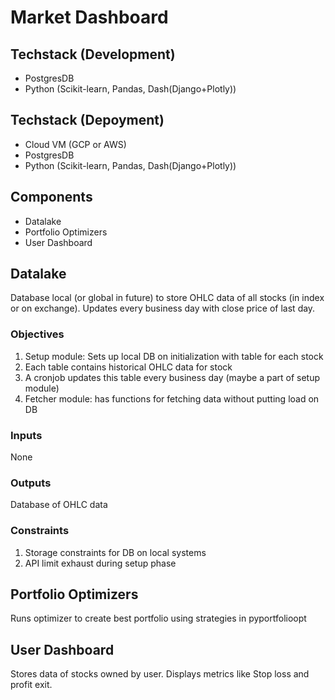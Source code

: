 # Market Dashboard
## Techstack (Development)
* PostgresDB
* Python (Scikit-learn, Pandas, Dash(Django+Plotly))

## Techstack (Depoyment)
* Cloud VM (GCP or AWS)
* PostgresDB
* Python (Scikit-learn, Pandas, Dash(Django+Plotly))

## Components
* Datalake
* Portfolio Optimizers
* User Dashboard

## Datalake
Database local (or global in future) to store OHLC data of all stocks (in index or on exchange).
Updates every business day with close price of last day.

### Objectives
1. Setup module: Sets up local DB on initialization with table for each stock
2. Each table contains historical OHLC data for stock
3. A cronjob updates this table every business day (maybe a part of setup module)
4. Fetcher module: has functions for fetching data without putting load on DB

### Inputs
None

### Outputs
Database of OHLC data

### Constraints
1. Storage constraints for DB on local systems
2. API limit exhaust during setup phase

## Portfolio Optimizers
Runs optimizer to create best portfolio using strategies in pyportfolioopt

## User Dashboard
Stores data of stocks owned by user.
Displays metrics like Stop loss and profit exit.

